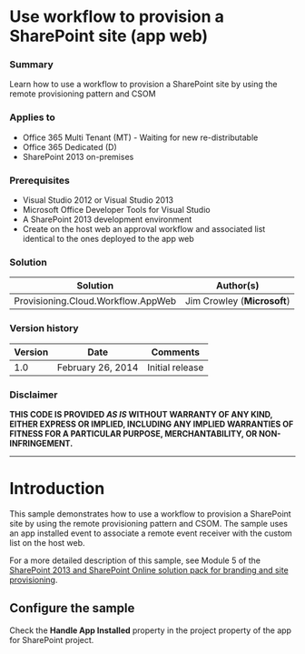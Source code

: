 # Use workflow to provision a SharePoint site (app web) #

### Summary ###
Learn how to use a workflow to provision a SharePoint site by using the remote provisioning pattern and CSOM

### Applies to ###
-  Office 365 Multi Tenant (MT) - Waiting for new re-distributable
-  Office 365 Dedicated (D)
-  SharePoint 2013 on-premises

### Prerequisites ###
- Visual Studio 2012 or Visual Studio 2013
- Microsoft Office Developer Tools for Visual Studio
- A SharePoint 2013 development environment
- Create on the host web an approval workflow and associated list identical to the ones deployed to the app web

### Solution ###
Solution | Author(s)
---------|----------
Provisioning.Cloud.Workflow.AppWeb | Jim Crowley (**Microsoft**)

### Version history ###
Version  | Date | Comments
---------| -----| --------
1.0  | February 26, 2014 | Initial release

### Disclaimer ###
**THIS CODE IS PROVIDED *AS IS* WITHOUT WARRANTY OF ANY KIND, EITHER EXPRESS OR IMPLIED, INCLUDING ANY IMPLIED WARRANTIES OF FITNESS FOR A PARTICULAR PURPOSE, MERCHANTABILITY, OR NON-INFRINGEMENT.**


----------

# Introduction #
This sample demonstrates how to use a workflow to provision a SharePoint site by using the remote provisioning pattern and CSOM. The sample uses an app installed event to associate a remote event receiver with the custom list on the host web.

For a more detailed description of this sample, see Module 5 of the [SharePoint 2013 and SharePoint Online solution pack for branding and site provisioning](http://www.microsoft.com/downloads/details.aspx?FamilyID=2c8011b0-441a-4bab-bf19-6b1009c7d8dd).


## Configure the sample ##
Check the **Handle App Installed** property in the project property of the app for SharePoint project.

